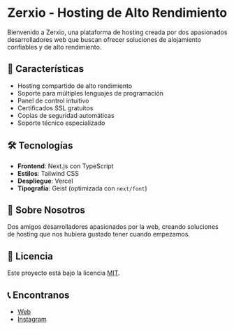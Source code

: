 # Zerxio - Hosting de Alto Rendimiento

Bienvenido a Zerxio, una plataforma de hosting creada por dos apasionados desarrolladores web que buscan ofrecer soluciones de alojamiento confiables y de alto rendimiento.

## 🚀 Características

- Hosting compartido de alto rendimiento
- Soporte para múltiples lenguajes de programación
- Panel de control intuitivo
- Certificados SSL gratuitos
- Copias de seguridad automáticas
- Soporte técnico especializado

## 🛠️ Tecnologías

- **Frontend**: Next.js con TypeScript
- **Estilos**: Tailwind CSS
- **Despliegue**: Vercel
- **Tipografía**: Geist (optimizada con `next/font`)

## 👥 Sobre Nosotros

Dos amigos desarrolladores apasionados por la web, creando soluciones de hosting que nos hubiera gustado tener cuando empezamos.

## 📝 Licencia

Este proyecto está bajo la licencia [MIT](LICENSE).

## 📞 Encontranos

- [Web](https://www.zerxio.com/)
- [Instagram](https://www.instagram.com/zerxio_hosting/)